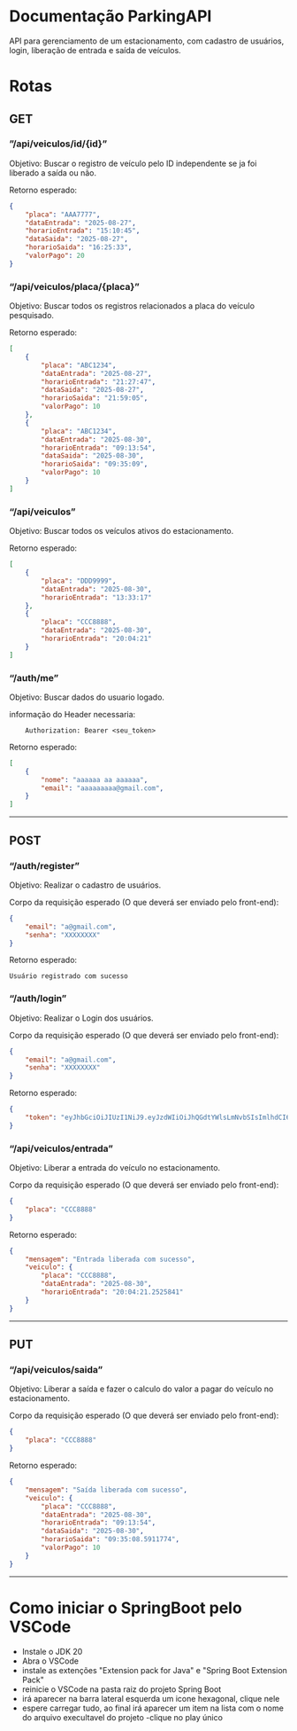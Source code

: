# Documentação ParkingAPI

API para gerenciamento de um estacionamento, com cadastro de usuários, login, liberação de entrada e saída de veículos.

# Rotas

## GET

### ”/api/veiculos/id/{id}”

Objetivo: Buscar o registro de veículo pelo ID independente se ja foi liberado a saída ou não.

Retorno esperado:

```json
{
	"placa": "AAA7777",
	"dataEntrada": "2025-08-27",
	"horarioEntrada": "15:10:45",
	"dataSaida": "2025-08-27",
	"horarioSaida": "16:25:33",
	"valorPago": 20
}
```

### “/api/veiculos/placa/{placa}”

Objetivo: Buscar todos os registros relacionados a placa do veículo pesquisado.

Retorno esperado:

```json
[
	{
		"placa": "ABC1234",
		"dataEntrada": "2025-08-27",
		"horarioEntrada": "21:27:47",
		"dataSaida": "2025-08-27",
		"horarioSaida": "21:59:05",
		"valorPago": 10
	},
	{
		"placa": "ABC1234",
		"dataEntrada": "2025-08-30",
		"horarioEntrada": "09:13:54",
		"dataSaida": "2025-08-30",
		"horarioSaida": "09:35:09",
		"valorPago": 10
	}
]
```

### “/api/veiculos”

Objetivo: Buscar todos os veículos ativos do estacionamento.

Retorno esperado:

```json
[
	{
		"placa": "DDD9999",
		"dataEntrada": "2025-08-30",
		"horarioEntrada": "13:33:17"
	},
	{
		"placa": "CCC8888",
		"dataEntrada": "2025-08-30",
		"horarioEntrada": "20:04:21"
	}
]
```

### “/auth/me”

Objetivo: Buscar dados do usuario logado.

informação do Header necessaria: 

```
	Authorization: Bearer <seu_token>
```

Retorno esperado:

```json
[
	{
		"nome": "aaaaaa aa aaaaaa",
		"email": "aaaaaaaaa@gmail.com",
	}
]
```

---

## POST

### “/auth/register”

Objetivo: Realizar o cadastro de usuários.

Corpo da requisição esperado (O que deverá ser enviado pelo front-end):

```json
{
	"email": "a@gmail.com",
	"senha": "XXXXXXXX"
}
```

Retorno esperado:

```
Usuário registrado com sucesso
```

### “/auth/login”

Objetivo: Realizar o Login dos usuários.

Corpo da requisição esperado (O que deverá ser enviado pelo front-end):

```json
{
	"email": "a@gmail.com",
	"senha": "XXXXXXXX"
}
```

Retorno esperado:

```json
{
	"token": "eyJhbGciOiJIUzI1NiJ9.eyJzdWIiOiJhQGdtYWlsLmNvbSIsImlhdCI6MTc1NjU5NTM5OSwiZXhwIjoxNzU2NTk4OTk5fQ.dV6MYOVTvHwcC2byblb7oh6OhZ3WqC3QF9DThWRq5g0"
}
```

### “/api/veiculos/entrada”

Objetivo: Liberar a entrada do veículo no estacionamento.

Corpo da requisição esperado (O que deverá ser enviado pelo front-end):

```json
{
	"placa": "CCC8888"
}
```

Retorno esperado: 

```json
{
	"mensagem": "Entrada liberada com sucesso",
	"veiculo": {
		"placa": "CCC8888",
		"dataEntrada": "2025-08-30",
		"horarioEntrada": "20:04:21.2525841"
	}
}
```

---

## PUT

### “/api/veiculos/saida”

Objetivo: Liberar a saída e fazer o calculo do valor a pagar do veículo no estacionamento.

Corpo da requisição esperado (O que deverá ser enviado pelo front-end):

```json
{
	"placa": "CCC8888"
}
```

Retorno esperado: 

```json
{
	"mensagem": "Saída liberada com sucesso",
	"veiculo": {
		"placa": "CCC8888",
		"dataEntrada": "2025-08-30",
		"horarioEntrada": "09:13:54",
		"dataSaida": "2025-08-30",
		"horarioSaida": "09:35:08.5911774",
		"valorPago": 10
	}
}
```

---

# Como iniciar o SpringBoot pelo VSCode

- Instale o JDK 20
- Abra o VSCode
- instale as extenções "Extension pack for Java" e "Spring Boot Extension Pack"
- reinicie o VSCode na pasta raiz do projeto Spring Boot
- irá aparecer na barra lateral esquerda um icone hexagonal, clique nele
- espere carregar tudo, ao final irá aparecer um item na lista com o nome do arquivo execultavel do projeto
 -clique no play único